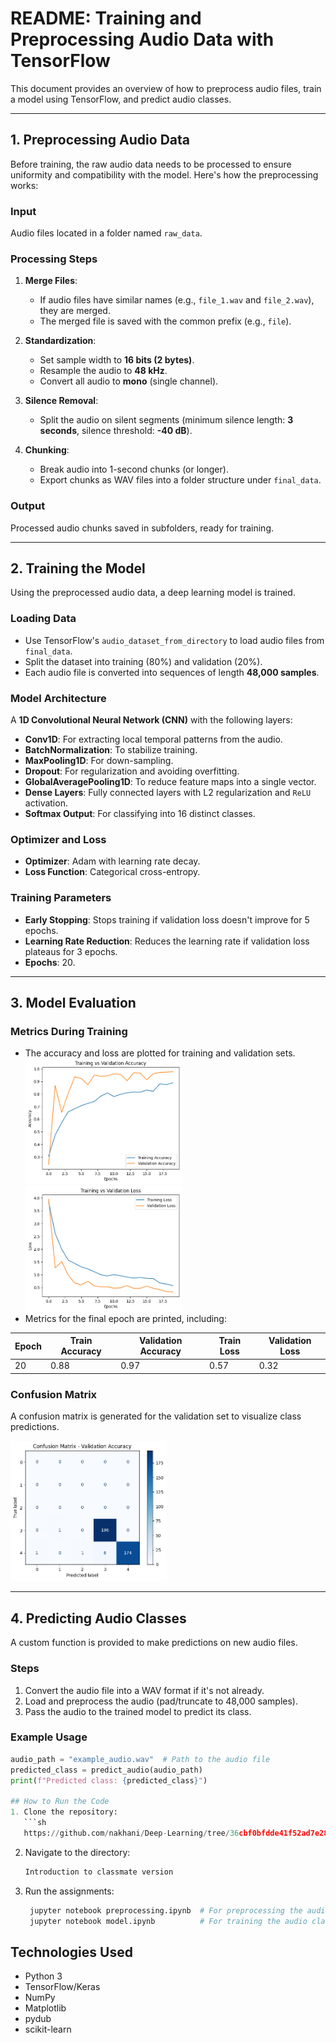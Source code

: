 # README: Training and Preprocessing Audio Data with TensorFlow

This document provides an overview of how to preprocess audio files, train a model using TensorFlow, and predict audio classes. 

---

## 1. Preprocessing Audio Data

Before training, the raw audio data needs to be processed to ensure uniformity and compatibility with the model. Here's how the preprocessing works:

### **Input**
Audio files located in a folder named `raw_data`.

### **Processing Steps**
1. **Merge Files**:
   - If audio files have similar names (e.g., `file_1.wav` and `file_2.wav`), they are merged.
   - The merged file is saved with the common prefix (e.g., `file`).
   
2. **Standardization**:
   - Set sample width to **16 bits (2 bytes)**.
   - Resample the audio to **48 kHz**.
   - Convert all audio to **mono** (single channel).
   
3. **Silence Removal**:
   - Split the audio on silent segments (minimum silence length: **3 seconds**, silence threshold: **-40 dB**).
   
4. **Chunking**:
   - Break audio into 1-second chunks (or longer).
   - Export chunks as WAV files into a folder structure under `final_data`.

### **Output**
Processed audio chunks saved in subfolders, ready for training.

---

## 2. Training the Model

Using the preprocessed audio data, a deep learning model is trained. 

### **Loading Data**
- Use TensorFlow's `audio_dataset_from_directory` to load audio files from `final_data`.
- Split the dataset into training (80%) and validation (20%).
- Each audio file is converted into sequences of length **48,000 samples**.

### **Model Architecture**
A **1D Convolutional Neural Network (CNN)** with the following layers:
- **Conv1D**: For extracting local temporal patterns from the audio.
- **BatchNormalization**: To stabilize training.
- **MaxPooling1D**: For down-sampling.
- **Dropout**: For regularization and avoiding overfitting.
- **GlobalAveragePooling1D**: To reduce feature maps into a single vector.
- **Dense Layers**: Fully connected layers with L2 regularization and `ReLU` activation.
- **Softmax Output**: For classifying into 16 distinct classes.

### **Optimizer and Loss**
- **Optimizer**: Adam with learning rate decay.
- **Loss Function**: Categorical cross-entropy.

### **Training Parameters**
- **Early Stopping**: Stops training if validation loss doesn't improve for 5 epochs.
- **Learning Rate Reduction**: Reduces the learning rate if validation loss plateaus for 3 epochs.
- **Epochs**: 20.

---

## 3. Model Evaluation

### **Metrics During Training**
- The accuracy and loss are plotted for training and validation sets.
  <img src="Accuracy.png" width = "250"><img src="Loss.png" width = "250">
- Metrics for the final epoch are printed, including:

 | Epoch | Train Accuracy | Validation Accuracy | Train Loss | Validation Loss |
 |-------|----------------|---------------------|------------|-----------------|
 |  20   | 0.88           | 0.97                | 0.57       | 0.32            |
 


### **Confusion Matrix**
A confusion matrix is generated for the validation set to visualize class predictions.

  <img src="confusion matrix.png" width = "250">

---

## 4. Predicting Audio Classes

A custom function is provided to make predictions on new audio files.

### **Steps**
1. Convert the audio file into a WAV format if it's not already.
2. Load and preprocess the audio (pad/truncate to 48,000 samples).
3. Pass the audio to the trained model to predict its class.

### **Example Usage**
```python
audio_path = "example_audio.wav"  # Path to the audio file
predicted_class = predict_audio(audio_path)
print(f"Predicted class: {predicted_class}")

## How to Run the Code
1. Clone the repository:
   ```sh
   https://github.com/nakhani/Deep-Learning/tree/36cbf0bfdde41f52ad7e280daeb066b274f1d2a1/Audio%20Classification/classmate%20version
   ```

2. Navigate to the directory:
   ```sh
   Introduction to classmate version
   ```

4. Run the assignments:
  
   ```sh
    jupyter notebook preprocessing.ipynb  # For preprocessing the audio files
    jupyter notebook model.ipynb          # For training the audio classification model

   ```

## Technologies Used
- Python 3
- TensorFlow/Keras
- NumPy
- Matplotlib
- pydub
- scikit-learn
